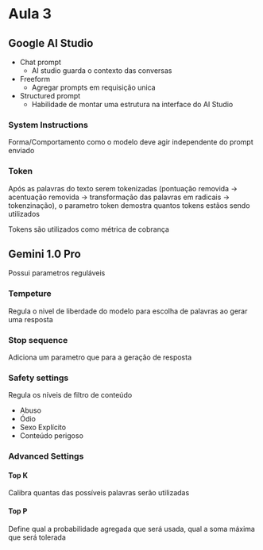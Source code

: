 # Aula 3

## Google AI Studio

- Chat prompt
  - AI studio guarda o contexto das conversas
- Freeform
  - Agregar prompts em requisição unica
- Structured prompt
  - Habilidade de montar uma estrutura na interface do AI Studio

### System Instructions

Forma/Comportamento como o modelo deve agir independente do prompt enviado

### Token

Após as palavras do texto serem tokenizadas (pontuação removida -> acentuação removida -> transformação das palavras em radicais -> tokenzinação), o parametro token demostra quantos tokens estãos sendo utilizados

Tokens são utilizados como métrica de cobrança

## Gemini 1.0 Pro

Possui parametros reguláveis

### Tempeture

Regula o nivel de liberdade do modelo para escolha de palavras ao gerar uma resposta

### Stop sequence

Adiciona um parametro que para a geração de resposta

### Safety settings

Regula os níveis de filtro de conteúdo

- Abuso
- Ódio
- Sexo Explícito
- Conteúdo perigoso

### Advanced Settings

#### Top K

Calibra quantas das possíveis palavras serão utilizadas

#### Top P

Define qual a probabilidade agregada que será usada, qual a soma máxima que será tolerada
